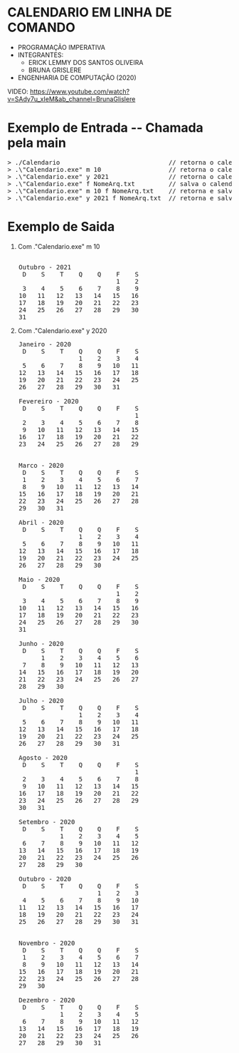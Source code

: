 # CALENDARIO EM LINHA DE COMANDO
- PROGRAMAÇÃO IMPERATIVA
- INTEGRANTES: 
  *  ERICK LEMMY DOS SANTOS OLIVEIRA <br>
  *  BRUNA GRISLERE <br>  
- ENGENHARIA DE COMPUTAÇÃO (2020)

VIDEO: https://www.youtube.com/watch?v=SAdy7u_xIeM&ab_channel=BrunaGlislere

# Exemplo de Entrada -- Chamada pela main 
<pre>
> ./Calendario                             // retorna o calendario do mes atual
> .\"Calendario.exe" m 10                  // retorna o calendario do mes escolhido
> .\"Calendario.exe" y 2021                // retorna o calendario do ano escolhido
> .\"Calendario.exe" f NomeArq.txt         // salva o calendario do mes atual em arquivo 
> .\"Calendario.exe" m 10 f NomeArq.txt    // retorna e salva o calendario do mes escolhido em arquivo
> .\"Calendario.exe" y 2021 f NomeArq.txt  // retorna e salva o calendario do ano escolhido em arquivo
</pre>

# Exemplo de Saida  
1. Com .\"Calendario.exe" m 10
<pre> 
   Outubro - 2021
    D    S    T    Q    Q    F    S
                             1    2
    3    4    5    6    7    8    9
   10   11   12   13   14   15   16
   17   18   19   20   21   22   23
   24   25   26   27   28   29   30
   31
</pre>

2. Com .\"Calendario.exe" y 2020
<pre>
   Janeiro - 2020
    D    S    T    Q    Q    F    S
                   1    2    3    4
    5    6    7    8    9   10   11
   12   13   14   15   16   17   18
   19   20   21   22   23   24   25
   26   27   28   29   30   31

   Fevereiro - 2020
    D    S    T    Q    Q    F    S
                                  1
    2    3    4    5    6    7    8
    9   10   11   12   13   14   15
   16   17   18   19   20   21   22
   23   24   25   26   27   28   29


   Marco - 2020
    D    S    T    Q    Q    F    S
    1    2    3    4    5    6    7
    8    9   10   11   12   13   14
   15   16   17   18   19   20   21
   22   23   24   25   26   27   28
   29   30   31

   Abril - 2020
    D    S    T    Q    Q    F    S
                   1    2    3    4
    5    6    7    8    9   10   11
   12   13   14   15   16   17   18
   19   20   21   22   23   24   25
   26   27   28   29   30

   Maio - 2020
    D    S    T    Q    Q    F    S
                             1    2
    3    4    5    6    7    8    9
   10   11   12   13   14   15   16
   17   18   19   20   21   22   23
   24   25   26   27   28   29   30
   31

   Junho - 2020
    D    S    T    Q    Q    F    S
         1    2    3    4    5    6
    7    8    9   10   11   12   13
   14   15   16   17   18   19   20
   21   22   23   24   25   26   27
   28   29   30

   Julho - 2020
    D    S    T    Q    Q    F    S
                   1    2    3    4
    5    6    7    8    9   10   11
   12   13   14   15   16   17   18
   19   20   21   22   23   24   25
   26   27   28   29   30   31

   Agosto - 2020
    D    S    T    Q    Q    F    S
                                  1
    2    3    4    5    6    7    8
    9   10   11   12   13   14   15
   16   17   18   19   20   21   22
   23   24   25   26   27   28   29
   30   31

   Setembro - 2020
    D    S    T    Q    Q    F    S
              1    2    3    4    5
    6    7    8    9   10   11   12
   13   14   15   16   17   18   19
   20   21   22   23   24   25   26
   27   28   29   30

   Outubro - 2020
    D    S    T    Q    Q    F    S
                        1    2    3
    4    5    6    7    8    9   10
   11   12   13   14   15   16   17
   18   19   20   21   22   23   24
   25   26   27   28   29   30   31


   Novembro - 2020
    D    S    T    Q    Q    F    S
    1    2    3    4    5    6    7
    8    9   10   11   12   13   14
   15   16   17   18   19   20   21
   22   23   24   25   26   27   28
   29   30

   Dezembro - 2020
    D    S    T    Q    Q    F    S
              1    2    3    4    5
    6    7    8    9   10   11   12
   13   14   15   16   17   18   19
   20   21   22   23   24   25   26
   27   28   29   30   31
</pre>

